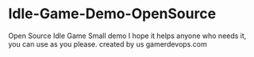 # Idle-Game-Demo-OpenSource
Open Source Idle Game
Small demo I hope it helps anyone who needs it, you can use as you please. 
created by us gamerdevops.com
